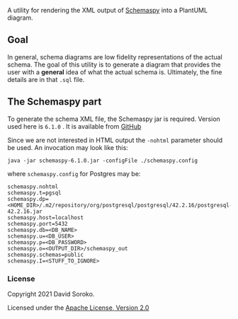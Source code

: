A utility for rendering the XML output of [Schemaspy](https://github.com/schemaspy/schemaspy) into a PlantUML diagram.


## Goal
In general, schema diagrams are low fidelity representations of the actual schema. The goal of this utility is 
to generate a diagram that provides the user with a **general** idea of what the actual schema is. Ultimately, the fine 
details are in that `.sql` file.


## The Schemaspy part

To generate the schema XML file, the Schemaspy jar is required. Version used here is `6.1.0` . It is available from
[GitHub](https://github.com/schemaspy/schemaspy/releases/download/v6.1.0/schemaspy-6.1.0.jar) 

Since we are not interested in HTML output the `-nohtml` parameter should be used. An invocation may look like this:

`java -jar schemaspy-6.1.0.jar -configFile ./schemaspy.config`

where `schemaspy.config` for Postgres may be:

```properties
schemaspy.nohtml
schemaspy.t=pgsql
schemaspy.dp=<HOME_DIR>/.m2/repository/org/postgresql/postgresql/42.2.16/postgresql-42.2.16.jar
schemaspy.host=localhost
schemaspy.port=5432
schemaspy.db=<DB_NAME>
schemaspy.u=<DB_USER>
schemaspy.p=<DB_PASSWORD>
schemaspy.o=<OUTPUT_DIR>/schemaspy_out
schemaspy.schemas=public
schemaspy.I=<STUFF_TO_IGNORE>
```


### License

Copyright 2021 David Soroko.

Licensed under the [Apache License, Version 2.0](http://www.apache.org/licenses/LICENSE-2.0)